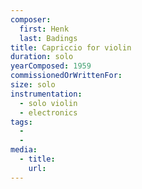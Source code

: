 ```yaml
---
composer:
  first: Henk
  last: Badings
title: Capriccio for violin
duration: solo
yearComposed: 1959
commissionedOrWrittenFor:
size: solo
instrumentation:
  - solo violin
  - electronics
tags:
  -
  -
media:
  - title:
    url:
---
```


